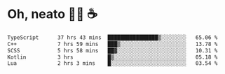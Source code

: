 # Oh, neato 🧑‍💻 ☕

<!--START_SECTION:waka-->

```txt
TypeScript      37 hrs 43 mins  ████████████████▒░░░░░░░░   65.06 %
C++             7 hrs 59 mins   ███▒░░░░░░░░░░░░░░░░░░░░░   13.78 %
SCSS            5 hrs 58 mins   ██▓░░░░░░░░░░░░░░░░░░░░░░   10.31 %
Kotlin          3 hrs           █▒░░░░░░░░░░░░░░░░░░░░░░░   05.18 %
Lua             2 hrs 3 mins    █░░░░░░░░░░░░░░░░░░░░░░░░   03.54 %
```

<!--END_SECTION:waka-->
